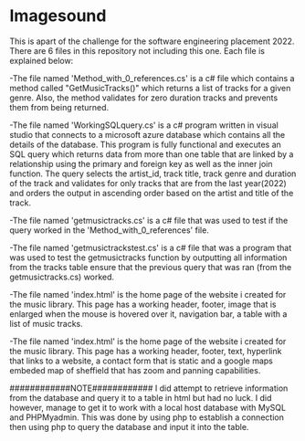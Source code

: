# Imagesound
This is apart of the challenge for the software engineering placement 2022.
There are 6 files in this repository not including this one.
Each file is explained below:

-The file named 'Method_with_0_references.cs' is a c# file which contains a method called "GetMusicTracks()" which returns a list of tracks for a given genre. Also, the method validates for zero duration tracks and prevents them from being returned.

-The file named 'WorkingSQLquery.cs' is a c# program written in visual studio that connects to a microsoft azure database which contains all the details of the database. This program is fully functional and executes an SQL query which returns data from more than one table that are linked by a relationship using the primary and foreign key as well as the inner join function. The query selects the artist_id, track title, track genre and duration of the track and validates for only tracks that are from the last year(2022) and orders the output in ascending order based on the artist and title of the track.

-The file named 'getmusictracks.cs' is a c# file that was used to test if the query worked in the 'Method_with_0_references' file.

-The file named 'getmusictrackstest.cs' is a c# file that was a program that was used to test the getmusictracks function by outputting all information from the tracks table ensure that the previous query that was ran (from the getmusictracks.cs) worked.

-The file named 'index.html' is the home page of the website i created for the music library. This page has a working header, footer, image that is enlarged when the mouse is hovered over it, navigation bar, a table with a list of music tracks.

-The file named 'index.html' is the home page of the website i created for the music library. This page has a working header, footer, text, hyperlink that links to a website, a contact form that is static and a google maps embeded map of sheffield that has zoom and panning capabilities.

############NOTE############
I did attempt to retrieve information from the database and query it to a table in html but had no luck. I did however, manage to get it to work with a local host database with MySQL and PHPMyadmin. This was done by using php to establish a connection then using php to query the database and input it into the table.
